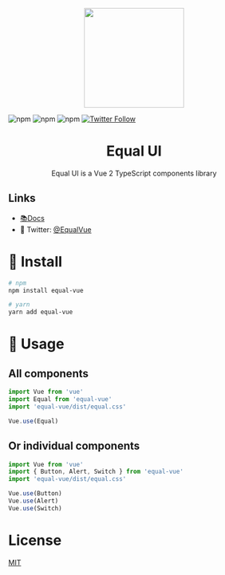 <p align="center">
  <a href="https://quatrochan.github.io/Equal/">
    <img width="200" src="https://raw.githubusercontent.com/quatrochan/Equal/master/docs/assets/logo.png">
  </a>
</p>

![npm](https://img.shields.io/npm/v/equal-vue?color=blue)
![npm](https://img.shields.io/npm/l/equal-vue)
![npm](https://img.shields.io/npm/dw/equal-vue)
  <a href="https://twitter.com/EqualVue">
    <img src="https://img.shields.io/twitter/follow/EqualVue?label=Equal%20Vue&style=social" alt="Twitter Follow">
  </a>

<h1 align="center">
  Equal UI
</h1>


<div align="center">
Equal UI is a Vue 2 TypeScript components library

</div>

## Links
- [📚Docs](https://quatrochan.github.io/Equal/)
- 🔮 Twitter: [@EqualVue](https://twitter.com/EqualVue)

# 🔧 Install

```bash
# npm
npm install equal-vue
```

```bash
# yarn
yarn add equal-vue
```

# 🔨 Usage

## All components

```js
import Vue from 'vue'
import Equal from 'equal-vue'
import 'equal-vue/dist/equal.css'

Vue.use(Equal)
```

## Or individual components

```js
import Vue from 'vue'
import { Button, Alert, Switch } from 'equal-vue'
import 'equal-vue/dist/equal.css'

Vue.use(Button)
Vue.use(Alert)
Vue.use(Switch)
```

# License
[MIT](https://raw.githubusercontent.com/quatrochan/Equal/master/LICENSE)
